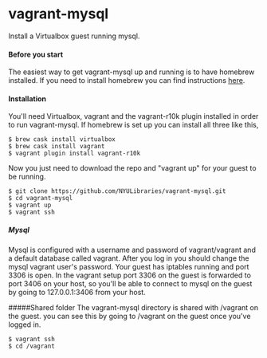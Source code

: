 # vagrant-mysql
Install a Virtualbox guest running mysql.

#### Before you start

The easiest way to get vagrant-mysql up and running is to have homebrew installed.  If you need to install homebrew you can find instructions [here](http://brew.sh/ "brew.sh"). 

####  Installation

You'll need Virtualbox, vagrant and the vagrant-r10k plugin installed in order to run vagrant-mysql. If homebrew is set up you can install all three like this,

    $ brew cask install virtualbox
    $ brew cask install vagrant
    $ vagrant plugin install vagrant-r10k

Now you just need to download the repo and "vagrant up" for your guest to be running.

    $ git clone https://github.com/NYULibraries/vagrant-mysql.git
    $ cd vagrant-mysql
    $ vagrant up
    $ vagrant ssh
  
##### Mysql
Mysql is configured with a username and password of vagrant/vagrant and a default database called vagrant. After you log in you should change the mysql vagrant user's password.  Your guest has iptables running and port 3306 is open. In the vagrant setup port 3306 on the guest is forwarded to port 3406 on your host, so you'll be able to connect to mysql on the guest by going to 127.0.0.1:3406 from your host. 

#####Shared folder
The vagrant-mysql directory is shared with /vagrant on the guest.  you can see this by going to /vagrant on the guest once you've logged in.

    $ vagrant ssh
    $ cd /vagrant
